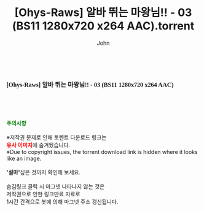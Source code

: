﻿---
layout: post
title:  "[Ohys-Raws] 알바 뛰는 마왕님!! - 03 (BS11 1280x720 x264 AAC).torrent"
author: John
categories: [ 애니메이션 ]
tags: [  ]
image:  
description: "[Ohys-Raws] 알바 뛰는 마왕님!! - 03 (BS11 1280x720 x264 AAC) torrent 정보 공유"
toc: true
toc_sticky: true
---

<br>
<div class="view-img">
<a class="view_image" href="http://torrentmobile60.com/bbs/view_image.php?fn=%2Fdata%2Ffile%2Fani%2F2345726642_VueY3Nc7_f588ed216db7be84f723da350c1073c83bf93576.jpg" target="_blank"><img alt="" class="img-tag" content="http://torrentmobile60.com/data/file/ani/2345726642_VueY3Nc7_f588ed216db7be84f723da350c1073c83bf93576.jpg" itemprop="image" src="http://torrentmobile60.com/data/file/ani/2345726642_VueY3Nc7_f588ed216db7be84f723da350c1073c83bf93576.jpg"/></a></div><div class="view-content" itemprop="description">
<p><span style="font-family:nanumsquareround;font-size:16px;font-weight:700;white-space:nowrap;background-color:rgb(255,255,255);">[Ohys-Raws] 알바 뛰는 마왕님!! - 03 (BS11 1280x720 x264 AAC)</span> </p> </div>
    
<br><br><br>
<p data-ke-size="size16"><b><span style="color: green;">주의사항</span></b><br /><br />※저작권 문제로 인해 토렌트 다운로드 링크는<br /><b><span style="color: red;">유사 이미지</span></b>에 숨겨뒀습니다.<br />※Due to copyright issues, the torrent download link is hidden where it looks like an image.<br /><br /><b>'설마'</b>싶은 것까지 확인해 보세요.<br /><br />숨김링크 클릭 시 마그넷 나타나지 않는 것은<br />저작권으로 인한 링크만료 자료로<br />1시간 간격으로 봇에 의해 마그넷 주소 갱신됩니다.</p>
